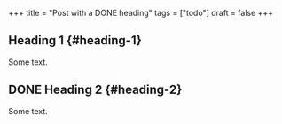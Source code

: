 +++
title = "Post with a DONE heading"
tags = ["todo"]
draft = false
+++

## Heading 1 {#heading-1}

Some text.


## <span class="org-todo done DONE">DONE</span> Heading 2 {#heading-2}

Some text.
